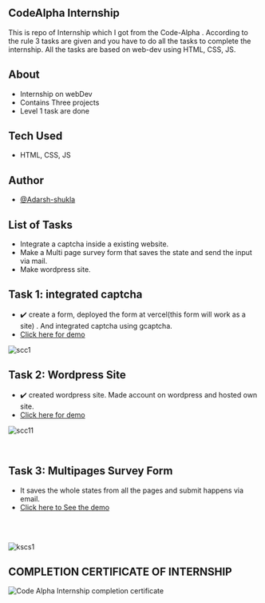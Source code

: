 ## CodeAlpha Internship
This is repo of Internship which I got from the Code-Alpha . According to the rule 3 tasks are given and you have to do all the tasks to complete the internship.
All the tasks are based on web-dev using HTML, CSS, JS. 
## About 
- Internship on webDev
- Contains Three projects
- Level 1 task are done
## Tech Used
- HTML, CSS, JS
## Author
- [@Adarsh-shukla](https://github.com/dash-09)

## List of Tasks
- Integrate a captcha inside a existing website.
- Make a Multi page survey form that saves the state and send the input via mail.
- Make wordpress site. 

## Task 1: integrated captcha
- ✔️ create a form, deployed the form at vercel(this form will work as a site) . And integrated captcha using gcaptcha.
- [Click here for demo](https://captcha-integrate.vercel.app/)
 
![scc1](https://github.com/dash-09/CodeAlpha/assets/74849401/8123c09a-6abf-466c-b445-6319e990722c)
<br/>
## Task 2: Wordpress Site
- ✔️ created wordpress site. Made account on wordpress and hosted own site.
- [Click here for demo](https://vidi81.wordpress.com/)
 
![scc11](https://github.com/dash-09/CodeAlpha/assets/74849401/c10905d5-2547-494d-9629-793ac5609c41)

<br>

## Task 3: Multipages Survey Form
- It saves the whole states from all the pages and submit happens via email.
- [Click here to See the demo ](https://code-alpha-survey-form.vercel.app/)
 
<br/> 
<br/> 

![kscs1](https://github.com/dash-09/CodeAlpha/assets/74849401/55db7ea5-ddda-4fa4-ad95-d2275492da03)
 
## COMPLETION CERTIFICATE OF INTERNSHIP

![Code Alpha Internship completion certificate](https://github.com/dash-09/CodeAlpha/assets/74849401/ebc0676e-9a80-48ea-b142-54d08f1ad069)
